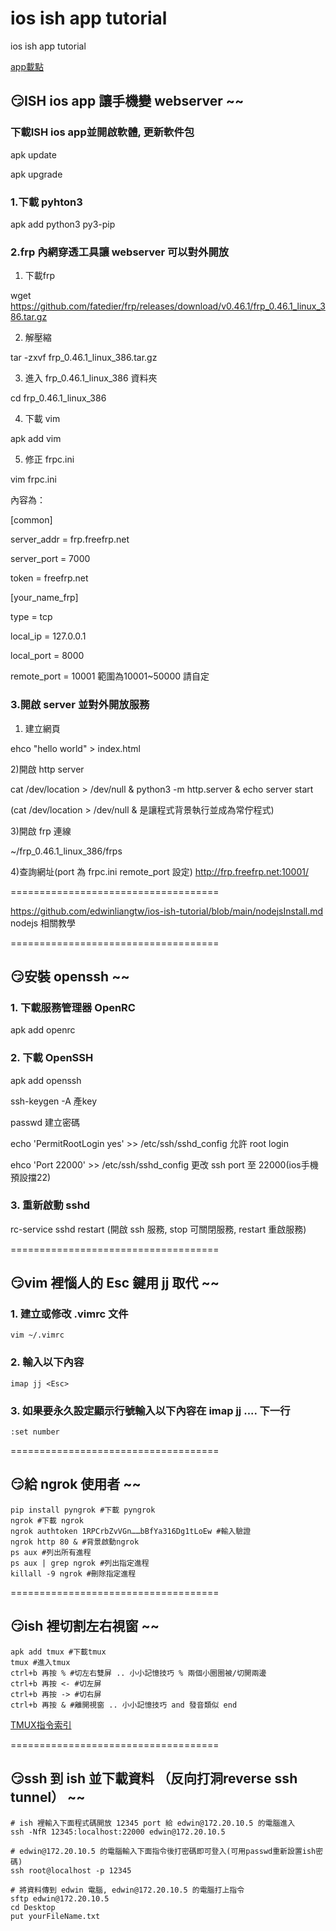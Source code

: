 # ios ish app tutorial

ios ish app tutorial

[app載點](https://apps.apple.com/tw/app/ish-shell/id1436902243)

## :smirk:ISH ios app 讓手機變 webserver ~~



### 下載ISH ios app並開啟軟體, 更新軟件包
apk update

apk upgrade

### 1.下載 pyhton3
apk add python3 py3-pip

### 2.frp 內網穿透工具讓 webserver 可以對外開放

1) 下載frp

wget https://github.com/fatedier/frp/releases/download/v0.46.1/frp_0.46.1_linux_386.tar.gz

2) 解壓縮

tar -zxvf frp_0.46.1_linux_386.tar.gz

3) 進入 frp_0.46.1_linux_386 資料夾

cd frp_0.46.1_linux_386

4) 下載 vim

apk add vim

5) 修正 frpc.ini

vim frpc.ini

內容為：

[common]

server_addr = frp.freefrp.net

server_port = 7000

token = freefrp.net

[your_name_frp]

type = tcp

local_ip = 127.0.0.1

local_port = 8000

remote_port = 10001 範圍為10001~50000 請自定


### 3.開啟 server 並對外開放服務

1) 建立網頁
 
ehco "hello world" > index.html

2)開啟 http server

cat /dev/location > /dev/null & python3 -m http.server & echo server start

(cat /dev/location > /dev/null & 是讓程式背景執行並成為常佇程式)

3)開啟 frp 連線

~/frp_0.46.1_linux_386/frps

4)查詢網址(port 為 frpc.ini remote_port 設定)
http://frp.freefrp.net:10001/ 

====================================

https://github.com/edwinliangtw/ios-ish-tutorial/blob/main/nodejsInstall.md nodejs 相關教學



====================================

## :smirk:安裝 openssh ~~

### 1. 下載服務管理器 OpenRC
apk add openrc

### 2. 下載 OpenSSH
apk add openssh

ssh-keygen -A 產key

passwd 建立密碼

echo 'PermitRootLogin yes' >> /etc/ssh/sshd_config 允許 root login

ehco 'Port 22000' >> /etc/ssh/sshd_config 更改 ssh port 至 22000(ios手機預設擋22)

### 3. 重新啟動 sshd
rc-service sshd restart (開啟 ssh 服務, stop 可關閉服務, restart 重啟服務)

====================================

## :smirk:vim 裡惱人的 Esc 鍵用 jj 取代 ~~

### 1. 建立或修改 .vimrc 文件
```
vim ~/.vimrc
```
### 2. 輸入以下內容
```
imap jj <Esc>
```
### 3. 如果要永久設定顯示行號輸入以下內容在 imap jj .... 下一行
```
:set number
```
====================================

## :smirk:給 ngrok 使用者 ~~

```
pip install pyngrok #下載 pyngrok
ngrok #下載 ngrok 
ngrok authtoken 1RPCrbZvVGn……bBfYa316Dg1tLoEw #輸入驗證
ngrok http 80 & #背景啟動ngrok
ps aux #列出所有進程
ps aux | grep ngrok #列出指定進程
killall -9 ngrok #刪除指定進程
```
====================================

## :smirk:ish 裡切割左右視窗 ~~

```
apk add tmux #下載tmux
tmux #進入tmux
ctrl+b 再按 % #切左右雙屏 .. 小小記憶技巧 % 兩個小圈圈被/切開兩邊
ctrl+b 再按 <- #切左屏
ctrl+b 再按 -> #切右屏
ctrl+b 再按 & #離開視窗 .. 小小記憶技巧 and 發音類似 end
```
[TMUX指令索引](https://dywang.csie.cyut.edu.tw/dywang/security/node98.html)

====================================

## :smirk:ssh 到 ish 並下載資料 （反向打洞reverse ssh tunnel） ~~
```
# ish 裡輸入下面程式碼開放 12345 port 給 edwin@172.20.10.5 的電腦進入
ssh -NfR 12345:localhost:22000 edwin@172.20.10.5

# edwin@172.20.10.5 的電腦輸入下面指令後打密碼即可登入(可用passwd重新設置ish密碼)
ssh root@localhost -p 12345

# 將資料傳到 edwin 電腦, edwin@172.20.10.5 的電腦打上指令
sftp edwin@172.20.10.5
cd Desktop
put yourFileName.txt
```
